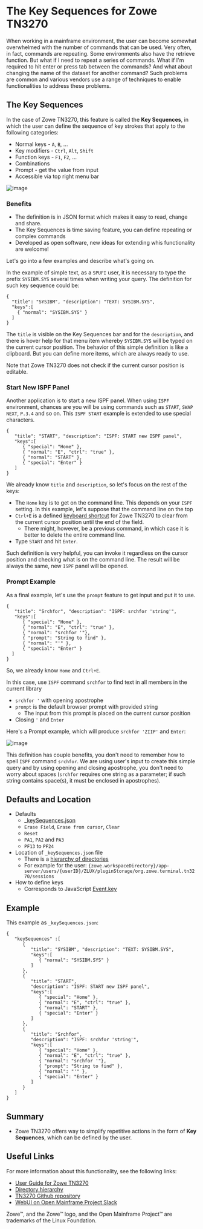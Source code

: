 # The Key Sequences for Zowe TN3270

When working in a mainframe environment, the user can become somewhat overwhelmed with the number of commands that can be used. Very often, in fact, commands are repeating. Some environments also have the retrieve function. But what if I need to repeat a series of commands. What if I'm required to hit enter or press tab between the commands? And what about changing the name of the dataset for another command? Such problems are common and various vendors use a range of techniques to enable functionalities to address these problems.

## The Key Sequences

In the case of Zowe TN3270, this feature is called the **Key Sequences**, in which the user can define the sequence of key strokes that apply to the following categories:

* Normal keys - `A`, `B`, ...
* Key modifiers - `Ctrl`, `Alt`, `Shift`
* Function keys - `F1`, `F2`, ...
* Combinations
* Prompt - get the value from input
* Accessible via top right menu bar

![image](https://github.com/Martin-Zeithaml/TN3270-Keys/assets/66114686/9abb1db1-d151-40d0-bb89-f405f8d9dd32)

### Benefits
* The definition is in JSON format which makes it easy to read, change and share. 
* The Key Sequences is time saving feature, you can define repeating or complex commands
* Developed as open software, new ideas for extending whis functionality are welcome!

Let's go into a few examples and describe what's going on.

In the example of simple text, as a `SPUFI` user, it is necessary to type the prefix `SYSIBM.SYS` several times when writing your query. The definition for such key sequence could be:
```
{
  "title": "SYSIBM", "description": "TEXT: SYSIBM.SYS",
  "keys":[
    { "normal": "SYSIBM.SYS" }
  ]
}
```
The `title` is visible on the Key Sequences bar and for the `description`, and there is hover help for that menu item whereby `SYSIBM.SYS` will be typed on the current cursor position. The behavior of this simple definition is like a clipboard. But you can define more items, which are always ready to use. 

Note that Zowe TN3270 does not check if the current cursor position is editable.

### Start New ISPF Panel

Another application is to start a new ISPF panel. When using `ISPF` environment, chances are you will be using commands such as `START`, `SWAP NEXT`, `P.3.4` and so on. This `ISPF START` example is extended to use special characters. 

```
{
   "title": "START", "description": "ISPF: START new ISPF panel",
   "keys":[
      { "special": "Home" },
      { "normal": "E", "ctrl": "true" },
      { "normal": "START" },
      { "special": "Enter" }
   ]
}
```
We already know `title` and `description`, so let's focus on the rest of the keys:
* The `Home` key is to get on the command line.
 This depends on your `ISPF` setting. In this example, let's suppose that the command line on the top
* `Ctrl+E` is a defined [keyboard shortcut](https://docs.zowe.org/stable/user-guide/mvd-3270/#keyboard-shortcuts) for Zowe TN3270 to clear from the current cursor position until the end of the field.
  * There might, however, be a previous command, in which case it is better to delete the entire command line. 
* Type `START` and hit `Enter`.

Such definition is very helpful, you can invoke it regardless on the cursor position and checking what is on the command line. The result will be always the same, new `ISPF` panel will be opened. 

### Prompt Example
As a final example, let's use the `prompt` feature to get input and put it to use.
```
{
   "title": "Srchfor", "description": "ISPF: srchfor 'string'",
   "keys":[
      { "special": "Home" },
      { "normal": "E", "ctrl": "true" },
      { "normal": "srchfor '"},
      { "prompt": "String to find" },
      { "normal": "'" },
      { "special": "Enter" }
  ]
}
```
So, we already know `Home` and `Ctrl+E`.

In this case, use `ISPF` command `srchfor` to find text in all members in the current library
* `srchfor '` with opening apostrophe
* `prompt` is the default browser prompt with provided string
  * The input from this prompt is placed on the current cursor position
* Closing `'` and `Enter`

Here's a Prompt example, which will produce `srchfor 'ZIIP'` and `Enter`:

![image](https://github.com/Martin-Zeithaml/TN3270-Keys/assets/66114686/d732aeb7-c12b-4eed-a7cf-e4d46d12d97d)

This definition has couple benefits, you don't need to remember how to spell `ISPF` command `srchfor`. We are using user's input to create this simple query and by using opening and closing apostrophe, you don't need to worry about spaces (`srchfor` requires one string as a parameter; if such string contains space(s), it must be enclosed in apostrophes).

## Defaults and Location

* Defaults
  * [_keySequences.json](https://github.com/zowe/tn3270-ng2/blob/v2.x/staging/config/storageDefaults/sessions/_keySequences.json)
  * `Erase Field`, `Erase from cursor`, `Clear`
  * `Reset`
  * `PA1`, `PA2` and `PA3` 
  * `PF13` to `PF24`
* Location of `_keySequences.json` file
  * There is a [hierarchy of directories](https://docs.zowe.org/stable/user-guide/mvd-configuration/#configuration-directories)
  * For example for the user: `{zowe.workspaceDirectory}/app-server/users/{userID}/ZLUX/pluginStorage/org.zowe.terminal.tn3270/sessions`
* How to define keys
  * Corresponds to JavaScript [Event.key](https://www.toptal.com/developers/keycode)

## Example
This example as `_keySequences.json`:
```
{
   "keySequences" :[
      {
         "title": "SYSIBM", "description": "TEXT: SYSIBM.SYS",
         "keys":[
            { "normal": "SYSIBM.SYS" }
         ]
      },
      {
         "title": "START",
         "description": "ISPF: START new ISPF panel",
         "keys":[
            { "special": "Home" },
            { "normal": "E", "ctrl": "true" },
            { "normal": "START" },
            { "special": "Enter" }
         ]
      },
      {
         "title": "Srchfor",
         "description": "ISPF: srchfor 'string'",
         "keys":[
            { "special": "Home" },
            { "normal": "E", "ctrl": "true" },
            { "normal": "srchfor '"},
            { "prompt": "String to find" },
            { "normal": "'" },
            { "special": "Enter" }
         ]
      }
   ]
}
```
## Summary

* Zowe TN3270 offers way to simplify repetitive actions in the form of **Key Sequences**, which can be defined by the user.

## Useful Links

For more information about this functionality, see the following links:

* [User Guide for Zowe TN3270](https://docs.zowe.org/stable/user-guide/mvd-3270/)
* [Directory hierarchy](https://docs.zowe.org/stable/user-guide/mvd-configuration/#configuration-directories)
* [TN3270 Github repository](https://github.com/zowe/tn3270-ng2/)
* [WebUI on Open Mainframe Project Slack](https://openmainframeproject.slack.com/archives/GGGJPMS4W)

Zowe™, and the Zowe™ logo, and the Open Mainframe Project™ are trademarks of the Linux Foundation.
